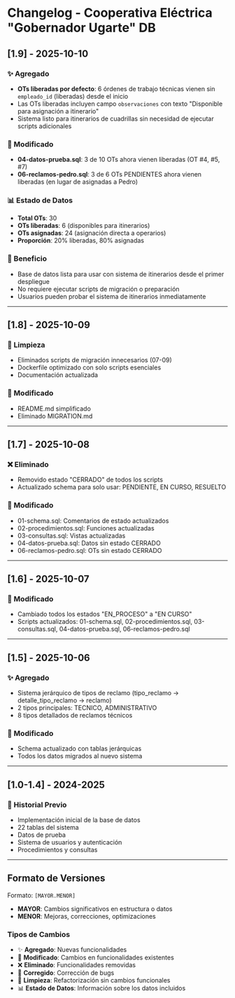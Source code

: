 # Changelog - Cooperativa Eléctrica "Gobernador Ugarte" DB

## [1.9] - 2025-10-10

### ✨ Agregado
- **OTs liberadas por defecto**: 6 órdenes de trabajo técnicas vienen sin `empleado_id` (liberadas) desde el inicio
- Las OTs liberadas incluyen campo `observaciones` con texto "Disponible para asignación a itinerario"
- Sistema listo para itinerarios de cuadrillas sin necesidad de ejecutar scripts adicionales

### 🔧 Modificado
- **04-datos-prueba.sql**: 3 de 10 OTs ahora vienen liberadas (OT #4, #5, #7)
- **06-reclamos-pedro.sql**: 3 de 6 OTs PENDIENTES ahora vienen liberadas (en lugar de asignadas a Pedro)

### 📊 Estado de Datos
- **Total OTs**: 30
- **OTs liberadas**: 6 (disponibles para itinerarios)
- **OTs asignadas**: 24 (asignación directa a operarios)
- **Proporción**: 20% liberadas, 80% asignadas

### 🎯 Beneficio
- Base de datos lista para usar con sistema de itinerarios desde el primer despliegue
- No requiere ejecutar scripts de migración o preparación
- Usuarios pueden probar el sistema de itinerarios inmediatamente

---

## [1.8] - 2025-10-09

### 🧹 Limpieza
- Eliminados scripts de migración innecesarios (07-09)
- Dockerfile optimizado con solo scripts esenciales
- Documentación actualizada

### 📝 Modificado
- README.md simplificado
- Eliminado MIGRATION.md

---

## [1.7] - 2025-10-08

### ❌ Eliminado
- Removido estado "CERRADO" de todos los scripts
- Actualizado schema para solo usar: PENDIENTE, EN CURSO, RESUELTO

### 🔧 Modificado
- 01-schema.sql: Comentarios de estado actualizados
- 02-procedimientos.sql: Funciones actualizadas
- 03-consultas.sql: Vistas actualizadas
- 04-datos-prueba.sql: Datos sin estado CERRADO
- 06-reclamos-pedro.sql: OTs sin estado CERRADO

---

## [1.6] - 2025-10-07

### 🔄 Modificado
- Cambiado todos los estados "EN_PROCESO" a "EN CURSO"
- Scripts actualizados: 01-schema.sql, 02-procedimientos.sql, 03-consultas.sql, 04-datos-prueba.sql, 06-reclamos-pedro.sql

---

## [1.5] - 2025-10-06

### ✨ Agregado
- Sistema jerárquico de tipos de reclamo (tipo_reclamo → detalle_tipo_reclamo → reclamo)
- 2 tipos principales: TECNICO, ADMINISTRATIVO
- 8 tipos detallados de reclamos técnicos

### 🔧 Modificado
- Schema actualizado con tablas jerárquicas
- Todos los datos migrados al nuevo sistema

---

## [1.0-1.4] - 2024-2025

### 📝 Historial Previo
- Implementación inicial de la base de datos
- 22 tablas del sistema
- Datos de prueba
- Sistema de usuarios y autenticación
- Procedimientos y consultas

---

## Formato de Versiones

Formato: `[MAYOR.MENOR]`

- **MAYOR**: Cambios significativos en estructura o datos
- **MENOR**: Mejoras, correcciones, optimizaciones

### Tipos de Cambios
- ✨ **Agregado**: Nuevas funcionalidades
- 🔧 **Modificado**: Cambios en funcionalidades existentes
- ❌ **Eliminado**: Funcionalidades removidas
- 🐛 **Corregido**: Corrección de bugs
- 🧹 **Limpieza**: Refactorización sin cambios funcionales
- 📊 **Estado de Datos**: Información sobre los datos incluidos
